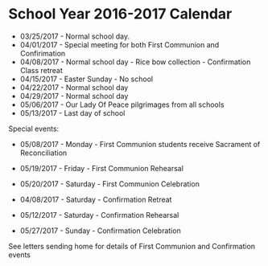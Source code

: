 # School Year 2016-2017 Calendar

  * 03/25/2017 - Normal school day. 
  * 04/01/2017 - Special meeting for both First Communion and Confirimation
  * 04/08/2017 - Normal school day - Rice bow collection - Confirmation Class retreat
  * 04/15/2017 - Easter Sunday - No school
  * 04/22/2017 - Normal school day
  * 04/29/2017 - Normal school day
  * 05/06/2017 - Our Lady Of Peace pilgrimages from all schools
  * 05/13/2017 - Last day of school

Special events:

  * 05/08/2017 - Monday - First Communion students receive Sacrament of Reconciliation
  * 05/19/2017 - Friday - First Communion Rehearsal
  * 05/20/2017 - Saturday - First Communion Celebration

  * 04/08/2017 - Saturday - Confirmation Retreat
  * 05/12/2017 - Saturday - Confirmation Rehearsal
  * 05/27/2017 - Sunday   - Confirmation Celebration

See letters sending home for details of  First Communion and Confirmation events
